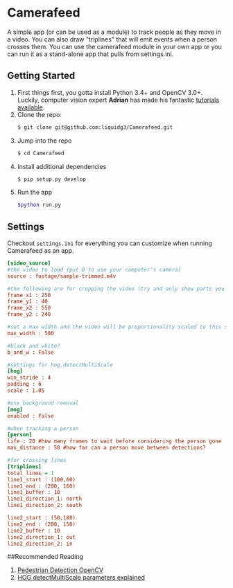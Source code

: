 # Camerafeed
A simple app (or can be used as a module) to track people as they move in a video. You can also draw "triplines" that will emit events when a person crosses them. You can use the camerafeed module in your own app or you can run it as a stand-alone app that pulls from settings.ini.

## Getting Started
1. First things first, you gotta install Python 3.4+ and OpenCV 3.0+. Luckily, computer vision expert __Adrian__ has made his fantastic [tutorials available](http://www.pyimagesearch.com/opencv-tutorials-resources-guides/).
2. Clone the repo:
    ```bash
    $ git clone git@github.com:liquidg3/Camerafeed.git
    ```
3. Jump into the repo
    ```bash
    $ cd Camerafeed
    ```
4. Install additional dependencies
    ```bash
    $ pip setup.py develop
    ```
5. Run the app
    ```bash
    $python run.py
    ```

## Settings
Checkout `settings.ini` for everything you can customize when running Camerafeed as an app.

```ini
[video_source]
#the video to load (put 0 to use your computer's camera)
source : footage/sample-trimmed.m4v
```
```ini
#the following are for cropping the video (try and only show parts you need)
frame_x1 : 250
frame_y1 : 40
frame_x2 : 550
frame_y2 : 240
```
```ini
#set a max width and the video will be proportionality scaled to this size (smaller is usually better)
max_width : 500
```
```ini
#black and white?
b_and_w : False
```
```ini
#settings for hog.detectMultiScale
[hog]
win_stride : 4
padding : 6
scale : 1.05
```
```ini
#use background removal
[mog]
enabled : False
```
```ini
#when tracking a person
[person]
life : 20 #how many frames to wait before considering the person gone
max_distance : 50 #how far can a person move between detections?
```
```ini
#for crossing lines
[triplines]
total_lines = 1
line1_start : (100,60)
line1_end : (200, 160)
line1_buffer : 10
line1_direction_1: north
line1_direction_2: south
```
```ini
line2_start : (50,180)
line2_end : (200, 150)
line2_buffer : 10
line2_direction_1: out
line2_direction_2: in

```

##Recommended Reading
1. [Pedestrian Detection OpenCV](http://www.pyimagesearch.com/2015/11/09/pedestrian-detection-opencv/)
2. [HOG detectMultiScale parameters explained](http://www.pyimagesearch.com/2015/11/16/hog-detectmultiscale-parameters-explained/)

